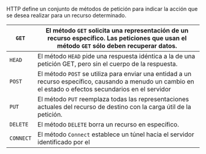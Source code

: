 HTTP define un conjunto de métodos 
de petición para indicar la acción que se desea realizar para un recurso determinado. 


| ```GET```     | El método ```GET``` solicita una representación de un recurso específico. Las peticiones que usan el método ```GET``` sólo deben recuperar datos.              |
| ------------- | -------------------------------------------------------------------------------------------------------------------------------------------------------------- |
| ```HEAD```    | El método ```HEAD``` pide una respuesta idéntica a la de una petición GET, pero sin el cuerpo de la respuesta.                                                 |
| ```POST```    | El método ```POST``` se utiliza para enviar una entidad a un recurso específico, causando a menudo un cambio en el estado o efectos secundarios en el servidor |
| ```PUT```     | El método ```PUT``` reemplaza todas las representaciones actuales del recurso de destino con la carga útil de la petición.                                     |
| ```DELETE```  | El método ```DELETE``` borra un recurso en específico.                                                                                                         |
| ```CONNECT``` | El método ```Connect``` establece un túnel hacia el servidor identificado por el                                                                                                                                                                |
